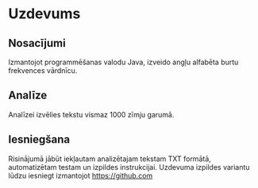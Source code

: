 # Uzdevums #

## Nosacījumi ##
Izmantojot programmēšanas valodu Java, izveido angļu alfabēta burtu frekvences vārdnīcu. 

## Analīze ##
Analīzei izvēlies tekstu vismaz 1000 zīmju garumā.

## Iesniegšana ##
Risinājumā jābūt iekļautam analizētajam tekstam TXT formātā, automatizētam testam un izpildes instrukcijai.
Uzdevuma izpildes variantu lūdzu iesniegt izmantojot https://github.com